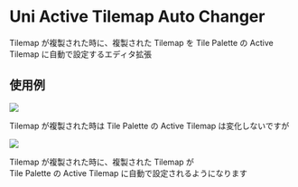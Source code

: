 # Uni Active Tilemap Auto Changer

Tilemap が複製された時に、複製された Tilemap を Tile Palette の Active Tilemap に自動で設定するエディタ拡張

## 使用例

![](https://cdn-ak.f.st-hatena.com/images/fotolife/b/baba_s/20190928/20190928140413.gif)

Tilemap が複製された時は Tile Palette の Active Tilemap は変化しないですが  

![](https://cdn-ak.f.st-hatena.com/images/fotolife/b/baba_s/20190928/20190928140456.gif)

Tilemap が複製された時に、複製された Tilemap が  
Tile Palette の Active Tilemap に自動で設定されるようになります  